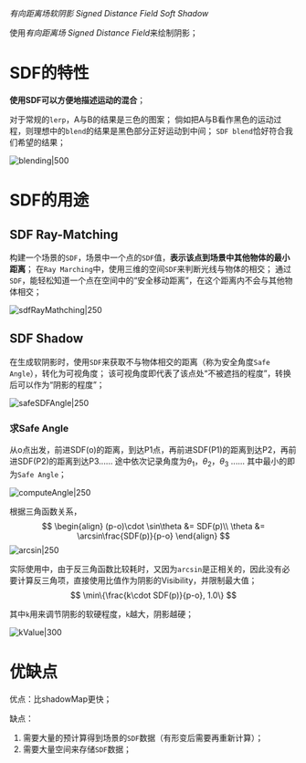 
*有向距离场软阴影 Signed Distance Field Soft Shadow*

使用*有向距离场 Signed Distance Field*来绘制阴影；


# SDF的特性

**使用SDF可以方便地描述运动的混合**；

对于常规的`lerp`，A与B的结果是三色的图案；
倘如把A与B看作黑色的运动过程，则理想中的`blend`的结果是黑色部分正好运动到中间；
`SDF blend`恰好符合我们希望的结果；

![blending|500](https://pic-1315225359.cos.ap-shanghai.myqcloud.com/20221203203005.png)

# SDF的用途

## SDF Ray-Matching

构建一个场景的`SDF`，场景中一个点的`SDF`值，**表示该点到场景中其他物体的最小距离**；
在`Ray Marching`中，使用三维的空间`SDF`来判断光线与物体的相交；
通过`SDF`，能轻松知道一个点在空间中的“安全移动距离”，在这个距离内不会与其他物体相交；

![sdfRayMathching|250](https://pic-1315225359.cos.ap-shanghai.myqcloud.com/20221203204211.png)

## SDF Shadow

在生成软阴影时，使用`SDF`来获取不与物体相交的距离（称为安全角度`Safe Angle`），转化为可视角度；
该可视角度即代表了该点处“不被遮挡的程度”，转换后可以作为“阴影的程度”；

![safeSDFAngle|250](https://pic-1315225359.cos.ap-shanghai.myqcloud.com/20221203205659.png)


### 求Safe Angle

从o点出发，前进SDF(o)的距离，到达P1点，再前进SDF(P1)的距离到达P2，再前进SDF(P2)的距离到达P3......
途中依次记录角度为$\theta_1$，$\theta_2$，$\theta_3$ ......
其中最小的即为`Safe Angle`；

![computeAngle|250](https://pic-1315225359.cos.ap-shanghai.myqcloud.com/20221203212737.png)

根据三角函数关系，
$$
\begin{align}
(p-o)\cdot \sin\theta &= SDF(p)\\
\theta &= \arcsin\frac{SDF(p)}{p-o}
\end{align}
$$
![arcsin|250](https://pic-1315225359.cos.ap-shanghai.myqcloud.com/20221203214001.png)

实际使用中，由于反三角函数比较耗时，又因为`arcsin`是正相关的，因此没有必要计算反三角项，直接使用比值作为阴影的Visibility，并限制最大值；
$$
\min\{\frac{k\cdot SDF(p)}{p-o}, 1.0\} 
$$

其中`k`用来调节阴影的软硬程度，`k`越大，阴影越硬；

![kValue|300](https://pic-1315225359.cos.ap-shanghai.myqcloud.com/20221203214712.png)

# 优缺点

优点：比shadowMap更快；

缺点：
1. 需要大量的预计算得到场景的`SDF`数据（有形变后需要再重新计算）；
2. 需要大量空间来存储`SDF`数据；

